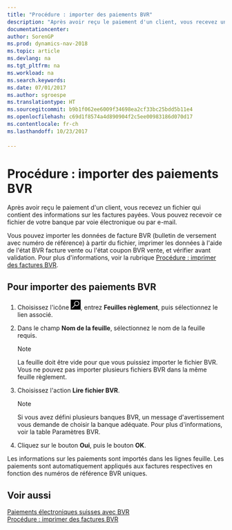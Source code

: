```yaml
---
title: "Procédure : importer des paiements BVR"
description: "Après avoir reçu le paiement d'un client, vous recevez un fichier qui contient des informations sur les factures payées. Vous pouvez recevoir ce fichier de votre banque par voie électronique ou par e-mail."
documentationcenter: 
author: SorenGP
ms.prod: dynamics-nav-2018
ms.topic: article
ms.devlang: na
ms.tgt_pltfrm: na
ms.workload: na
ms.search.keywords: 
ms.date: 07/01/2017
ms.author: sgroespe
ms.translationtype: HT
ms.sourcegitcommit: b9b1f062ee6009f34698ea2cf33bc25bdd5b11e4
ms.openlocfilehash: c69d1f8574a4d890904f2c5ee00983186d070d17
ms.contentlocale: fr-ch
ms.lasthandoff: 10/23/2017

---
```

# <a name="how-to-import-esr-payments"></a>Procédure : importer des paiements BVR
Après avoir reçu le paiement d'un client, vous recevez un fichier qui contient des informations sur les factures payées. Vous pouvez recevoir ce fichier de votre banque par voie électronique ou par e-mail.  

Vous pouvez importer les données de facture BVR (bulletin de versement avec numéro de référence) à partir du fichier, imprimer les données à l'aide de l'état BVR facture vente ou l'état coupon BVR vente, et vérifier avant validation. Pour plus d'informations, voir la rubrique [Procédure : imprimer des factures BVR](how-to-print-esr-invoices.md).  

## <a name="to-import-esr-payments"></a>Pour importer des paiements BVR  

1.  Choisissez l'icône ![Page ou état pour la recherche](../../media/ui-search/search_small.png "icône Page ou état pour la recherche"), entrez **Feuilles règlement**, puis sélectionnez le lien associé.  
2.  Dans le champ **Nom de la feuille**, sélectionnez le nom de la feuille requis.  

    > [!NOTE]  
    >  La feuille doit être vide pour que vous puissiez importer le fichier BVR. Vous ne pouvez pas importer plusieurs fichiers BVR dans la même feuille règlement.  

3.  Choisissez l'action **Lire fichier BVR**.  

    > [!NOTE]  
    >  Si vous avez défini plusieurs banques BVR, un message d'avertissement vous demande de choisir la banque adéquate. Pour plus d'informations, voir la table Paramètres BVR.  

4.  Cliquez sur le bouton **Oui**, puis le bouton **OK**.  

Les informations sur les paiements sont importés dans les lignes feuille. Les paiements sont automatiquement appliqués aux factures respectives en fonction des numéros de référence BVR uniques.  

## <a name="see-also"></a>Voir aussi  
 [Paiements électroniques suisses avec BVR](swiss-electronic-payments-using-esr.md)   
 [Procédure : imprimer des factures BVR](how-to-print-esr-invoices.md)

